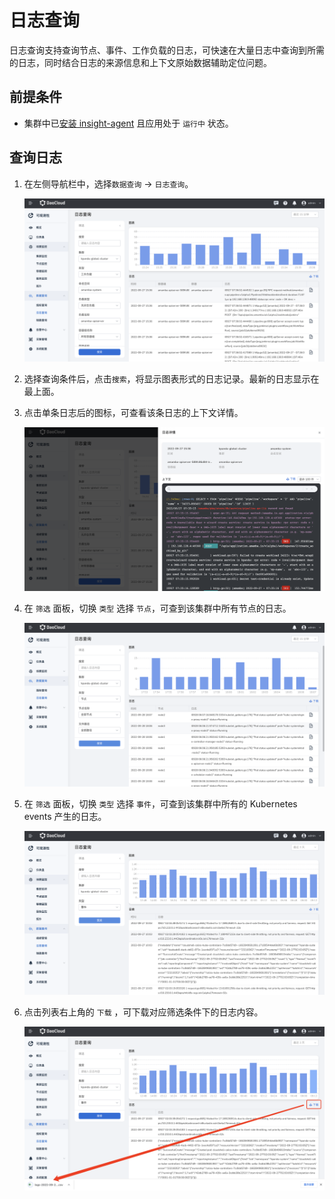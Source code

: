 # 日志查询

日志查询支持查询节点、事件、工作负载的日志，可快速在大量日志中查询到所需的日志，同时结合日志的来源信息和上下文原始数据辅助定位问题。

## 前提条件

- 集群中已[安装 insight-agent](../../06UserGuide/01quickstart/installagent.md) 且应用处于 `运行中` 状态。

## 查询日志

1. 在左侧导航栏中，选择`数据查询` -> `日志查询`。

    ![日志查询](../../images/log01.png)

2. 选择查询条件后，点击`搜索`，将显示图表形式的日志记录。最新的日志显示在最上面。

3. 点击单条日志后的图标，可查看该条日志的上下文详情。

    ![日志查询](../../images/log02.png)

4. 在 `筛选` 面板，切换 `类型` 选择 `节点`，可查到该集群中所有节点的日志。

    ![日志查询](../../images/log03.png)

5. 在 `筛选` 面板，切换 `类型` 选择 `事件`，可查到该集群中所有的 Kubernetes events 产生的日志。

    ![日志查询](../../images/log04.png)

6. 点击列表右上角的 `下载` ，可下载对应筛选条件下的日志内容。

    ![日志查询](../../images/log05.png)